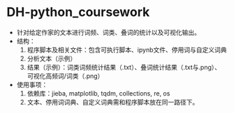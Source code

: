 # DH-python_coursework
- 针对给定作家的文本进行词频、词类、叠词的统计以及可视化输出。
- 结构：
  1. 程序脚本及相关文件：包含可执行脚本、ipynb文件、停用词与自定义词典
  2. 分析文本（示例）
  3. 结果（示例）：词类词频统计结果（.txt）、叠词统计结果（.txt与.png）、可视化高频词/词类（.png）
- 使用事项：
  1. 依赖库：jieba, matplotlib, tqdm, collections, re, os
  2. 文本、停用词词典、自定义词典需和程序脚本放在同一路径下。
